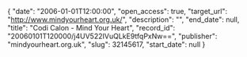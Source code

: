 {
  "date": "2006-01-01T12:00:00", 
  "open_access": true, 
  "target_url": "http://www.mindyourheart.org.uk/", 
  "description": "", 
  "end_date": null, 
  "title": "Codi Calon - Mind Your Heart", 
  "record_id": "20060101T120000/j4UV522IVuQLkE9tfqPxNw==", 
  "publisher": "mindyourheart.org.uk", 
  "slug": 32145617, 
  "start_date": null
}

